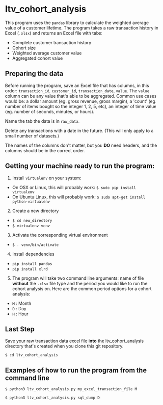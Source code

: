 # ltv_cohort_analysis
This program uses the `pandas` library to calculate the weighted average value of a customer lifetime. The program takes a raw transaction history in Excel (`.xlsx`) and returns an Excel file with tabs:
- Complete customer transaction history
- Cohort size
- Weighted average customer value
- Aggregated cohort value

## Preparing the data

Before running the program, save an Excel file that has columns, in this order: `transaction_id`, `customer_id`, `transaction_date`, `value`. The `value` column can be any value that's able to be aggregated. Common use cases would be: a dollar amount (eg. gross revenue, gross margin), a 'count' (eg. number of items bought so the integer 1, 2, 5, etc), an integer of time value (eg. number of seconds, minutes, or hours).

Name the tab the data is in `raw_data`.

Delete any transactions with a date in the future. (This will only apply to a small number of datasets.)

The names of the columns don't matter, but you **DO** need headers, and the columns should be in the correct order.

## Getting your machine ready to run the program:
1. Install `virtualenv` on your system:
  - On OSX or Linux, this will probably work: `$ sudo pip install virtualenv`
  - On Ubuntu Linux, this will probably work: `$ sudo apt-get install python-virtualenv`
2. Create a new directory 
  - `$ cd new_directory`
  - `$ virtualenv venv`
3. Activate the corresponding virtual environment
- `$ . venv/bin/activate`
4. Install dependencies
- `pip install pandas`
- `pip install xlrd`
5. The program will take two command line arguments: name of file **without** the `.xlsx` file type and the period you would like to run the cohort analysis on. Here are the common period options for a cohort analysis:
  - `M` : Month
  - `D` : Day
  - `H` : Hour
  
## Last Step

Save your raw transaction data excel file **into** the ltv_cohort_analysis directory that's created when you clone this git repository.

`$ cd ltv_cohort_analysis`

## Examples of how to run the program from the command line

`$ python3 ltv_cohort_analysis.py my_excel_transaction_file M`

`$ python3 ltv_cohort_analysis.py sql_dump D`
